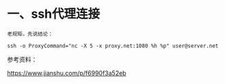 # 一、ssh代理连接
```
老规矩，先说结论：

ssh -o ProxyCommand="nc -X 5 -x proxy.net:1080 %h %p" user@server.net
```


参考资料：
 
https://www.jianshu.com/p/f6990f3a52eb
